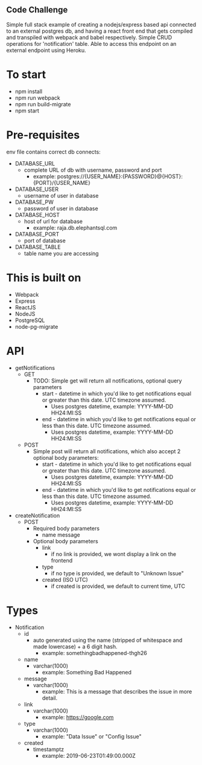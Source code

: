 ## Code Challenge

Simple full stack example of creating a nodejs/express based api connected to an external postgres db, and having a react front end that gets compiled and transpiled with webpack and babel respectively. Simple CRUD operations for 'notification' table. Able to access this endpoint on an external endpoint using Heroku.

# To start

- npm install
- npm run webpack
- npm run build-migrate
- npm start

# Pre-requisites

env file contains correct db connects:
* DATABASE_URL 
    * complete URL of db with username, password and port
        * example: postgres://{USER_NAME}:{PASSWORD}@{HOST}:{PORT}/{USER_NAME}
* DATABASE_USER
    * username of user in database
* DATABASE_PW
    * password of user in database
* DATABASE_HOST
    * host of url for database
        * example: raja.db.elephantsql.com
* DATABASE_PORT
    * port of database
* DATABASE_TABLE
    * table name you are accessing

# This is built on
- Webpack
- Express
- ReactJS
- NodeJS
- PostgreSQL
- node-pg-migrate

# API
- getNotifications
    * GET
        * TODO: Simple get will return all notifications, optional query parameters
            * start - datetime in which you'd like to get notifications equal or greater than this date. UTC timezone assumed.
                * Uses postgres datetime, example: YYYY-MM-DD HH24:MI:SS
            * end - datetime in which you'd like to get notifications equal or less than this date. UTC timezone assumed.
                * Uses postgres datetime, example: YYYY-MM-DD HH24:MI:SS
    * POST
        * Simple post will return all notifications, which also accept 2 optional body parameters:
            * start - datetime in which you'd like to get notifications equal or greater than this date. UTC timezone assumed.
                * Uses postgres datetime, example: YYYY-MM-DD HH24:MI:SS
            * end - datetime in which you'd like to get notifications equal or less than this date. UTC timezone assumed.
                * Uses postgres datetime, example: YYYY-MM-DD HH24:MI:SS
- createNotification
    * POST
        * Required body parameters
            * name message
        * Optional body parameters
            * link
                * if no link is provided, we wont display a link on the frontend
            * type
                * if no type is provided, we default to "Unknown Issue"
            * created (ISO UTC)
                * if created is provided, we default to current time, UTC

# Types
- Notification
    * id
        * auto generated using the name (stripped of whitespace and made lowercase) + a 6 digit hash.
            * example: somethingbadhappened-thgh26
    * name
        * varchar(1000)
            * example: Something Bad Happened
    * message
        * varchar(1000)
            * example: This is a message that describes the issue in more detail.
    * link
        * varchar(1000)
            * example: https://google.com
    * type
        * varchar(1000)
            * example: "Data Issue" or "Config Issue"
    * created
        * timestamptz
            * example: 2019-06-23T01:49:00.000Z
